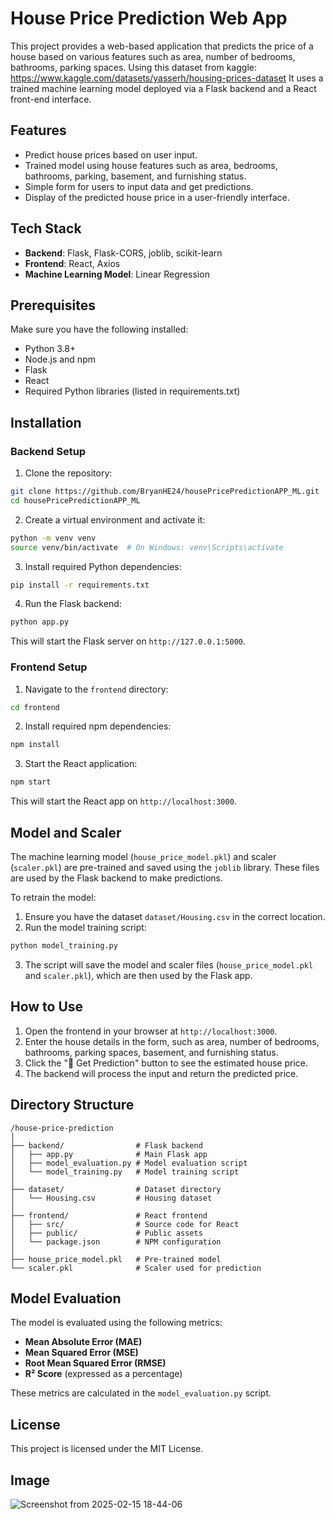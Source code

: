# House Price Prediction Web App

This project provides a web-based application that predicts the price of a house based on various features such as area, number of bedrooms, bathrooms, parking spaces. Using this dataset from kaggle: https://www.kaggle.com/datasets/yasserh/housing-prices-dataset It uses a trained machine learning model deployed via a Flask backend and a React front-end interface.

## Features
* Predict house prices based on user input.
* Trained model using house features such as area, bedrooms, bathrooms, parking, basement, and furnishing status.
* Simple form for users to input data and get predictions.
* Display of the predicted house price in a user-friendly interface.

## Tech Stack
* **Backend**: Flask, Flask-CORS, joblib, scikit-learn
* **Frontend**: React, Axios
* **Machine Learning Model**: Linear Regression

## Prerequisites
Make sure you have the following installed:
* Python 3.8+
* Node.js and npm
* Flask
* React
* Required Python libraries (listed in requirements.txt)

## Installation

### Backend Setup
1. Clone the repository:

```bash
git clone https://github.com/BryanHE24/housePricePredictionAPP_ML.git
cd housePricePredictionAPP_ML
```

2. Create a virtual environment and activate it:

```bash
python -m venv venv
source venv/bin/activate  # On Windows: venv\Scripts\activate
```

3. Install required Python dependencies:

```bash
pip install -r requirements.txt
```

4. Run the Flask backend:

```bash
python app.py
```
This will start the Flask server on `http://127.0.0.1:5000`.

### Frontend Setup
1. Navigate to the `frontend` directory:

```bash
cd frontend
```

2. Install required npm dependencies:

```bash
npm install
```

3. Start the React application:

```bash
npm start
```
This will start the React app on `http://localhost:3000`.

## Model and Scaler
The machine learning model (`house_price_model.pkl`) and scaler (`scaler.pkl`) are pre-trained and saved using the `joblib` library. These files are used by the Flask backend to make predictions.

To retrain the model:
1. Ensure you have the dataset `dataset/Housing.csv` in the correct location.
2. Run the model training script:

```bash
python model_training.py
```

3. The script will save the model and scaler files (`house_price_model.pkl` and `scaler.pkl`), which are then used by the Flask app.

## How to Use
1. Open the frontend in your browser at `http://localhost:3000`.
2. Enter the house details in the form, such as area, number of bedrooms, bathrooms, parking spaces, basement, and furnishing status.
3. Click the "🔮 Get Prediction" button to see the estimated house price.
4. The backend will process the input and return the predicted price.

## Directory Structure

```
/house-price-prediction
│
├── backend/                # Flask backend
│   ├── app.py              # Main Flask app
│   ├── model_evaluation.py # Model evaluation script
│   └── model_training.py   # Model training script
│
├── dataset/                # Dataset directory
│   └── Housing.csv         # Housing dataset
│
├── frontend/               # React frontend
│   ├── src/                # Source code for React
│   ├── public/             # Public assets
│   └── package.json        # NPM configuration
│
├── house_price_model.pkl   # Pre-trained model
└── scaler.pkl              # Scaler used for prediction
```

## Model Evaluation
The model is evaluated using the following metrics:
* **Mean Absolute Error (MAE)**
* **Mean Squared Error (MSE)**
* **Root Mean Squared Error (RMSE)**
* **R² Score** (expressed as a percentage)

These metrics are calculated in the `model_evaluation.py` script.

## License
This project is licensed under the MIT License.

## Image
![Screenshot from 2025-02-15 18-44-06](https://github.com/user-attachments/assets/9d554407-707d-4819-87fa-4ddc1e513f91)

